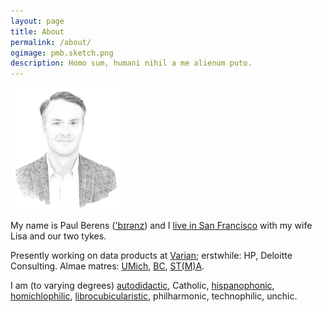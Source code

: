```yaml
---
layout: page
title: About
permalink: /about/
ogimage: pmb.sketch.png
description: Homo sum, humani nihil a me alienum puto.
---
```

<img src="/assets/og/pmb.sketch.png" width="35%" height="35%">

My name is Paul Berens (<a href="/assets/audio/berens.mp3">'b&#x026A;r&#x0259;nz</a>) and I [live in San Francisco](/places/) with my wife Lisa and our two tykes.

Presently working on data products at <a href="https://varian.com" target="_blank">Varian</a>; erstwhile: HP, Deloitte Consulting. Almae matres: <a href="https://twitter.com/MichiganRoss/" target="_blank">UMich</a>, <a href="https://twitter.com/BCPhilosophy" target="_blank">BC</a>, <a href="https://pb.url.lol/sta" target="_blank">ST(M)A</a>.

I am (to varying degrees) [autodidactic](/learning/), Catholic, <a href="https://translate.google.com/translate?sl=en&tl=es&u=https://berens.co/about/">hispanophonic</a>, [homichlophilic](/fog/), [librocubicularistic](/books/), philharmonic, technophilic, unchic.